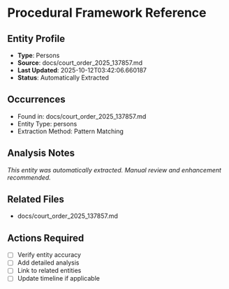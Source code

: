 # Procedural Framework Reference

## Entity Profile
- **Type**: Persons
- **Source**: docs/court_order_2025_137857.md
- **Last Updated**: 2025-10-12T03:42:06.660187
- **Status**: Automatically Extracted

## Occurrences
- Found in: docs/court_order_2025_137857.md
- Entity Type: persons
- Extraction Method: Pattern Matching

## Analysis Notes
*This entity was automatically extracted. Manual review and enhancement recommended.*

## Related Files
- docs/court_order_2025_137857.md

## Actions Required
- [ ] Verify entity accuracy
- [ ] Add detailed analysis
- [ ] Link to related entities
- [ ] Update timeline if applicable
